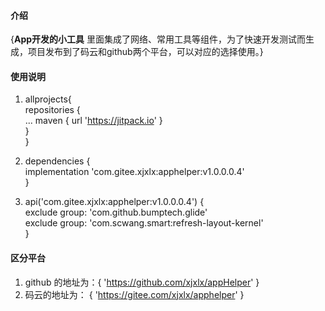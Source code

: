#### 介绍
{**App开发的小工具**
里面集成了网络、常用工具等组件，为了快速开发测试而生成，项目发布到了码云和github两个平台，可以对应的选择使用。}

#### 使用说明
1.    allprojects{      
            repositories {      
                ...
                maven { url 'https://jitpack.io' }      
            }       
      }

2.    dependencies {        
            implementation 'com.gitee.xjxlx:apphelper:v1.0.0.0.4'        
      }

3.    api('com.gitee.xjxlx:apphelper:v1.0.0.0.4') {     
            exclude group: 'com.github.bumptech.glide'      
            exclude group: 'com.scwang.smart:refresh-layout-kernel'     
      }


#### 区分平台

1.  github 的地址为：{ 'https://github.com/xjxlx/appHelper' }   
2.  码云的地址为： { 'https://gitee.com/xjxlx/apphelper' } 